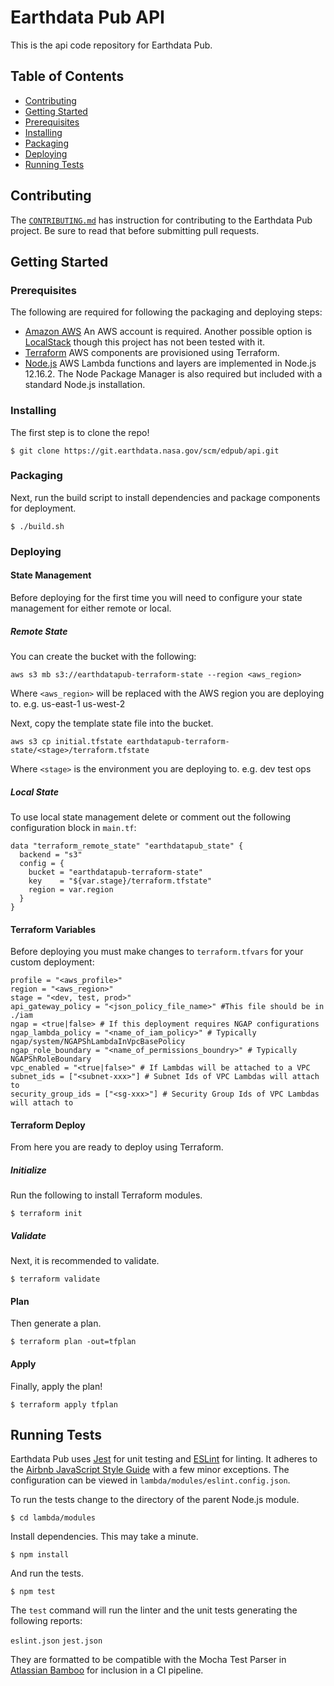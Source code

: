 # Earthdata Pub API

This is the api code repository for Earthdata Pub.

## Table of Contents

- [Contributing](#contributing)
- [Getting Started](#getting-started)
- [Prerequisites](#prerequisites)
- [Installing](#installing)
- [Packaging](#packaging)
- [Deploying](#deploying)
- [Running Tests](#running-tests)

## Contributing

The [`CONTRIBUTING.md`](./CONTRIBUTING.md) has instruction for contributing to the Earthdata Pub project. Be sure to read that before submitting pull requests.

## Getting Started

### Prerequisites
The following are required for following the packaging and deploying steps:
* [Amazon AWS](https://aws.amazon.com/) An AWS account is required. Another possible option is [LocalStack](https://github.com/localstack/localstack) though this project has not been tested with it.
* [Terraform](https://github.com/hashicorp/terraform) AWS components are provisioned using Terraform.
* [Node.js](https://nodejs.org/en/download/) AWS Lambda functions and layers are implemented in Node.js 12.16.2. The Node Package Manager is also required but included with a standard Node.js installation.

### Installing
The first step is to clone the repo!
```
$ git clone https://git.earthdata.nasa.gov/scm/edpub/api.git
```

### Packaging
Next, run the build script to install dependencies and package components for deployment.

```
$ ./build.sh
```

### Deploying
#### State Management
Before deploying for the first time you will need to configure your state management for either remote or local.
##### Remote State
You can create the bucket with the following:
```
aws s3 mb s3://earthdatapub-terraform-state --region <aws_region>
```
Where `<aws_region>` will be replaced with the AWS region you are deploying to. e.g. us-east-1 us-west-2

Next, copy the template state file into the bucket.
```
aws s3 cp initial.tfstate earthdatapub-terraform-state/<stage>/terraform.tfstate
```
Where `<stage>` is the environment you are deploying to. e.g. dev test ops

##### Local State
To use local state management delete or comment out the following configuration block in `main.tf`:
```
data "terraform_remote_state" "earthdatapub_state" {
  backend = "s3"
  config = {
    bucket = "earthdatapub-terraform-state"
    key    = "${var.stage}/terraform.tfstate"
    region = var.region
  }
}
```

#### Terraform Variables
Before deploying you must make changes to `terraform.tfvars` for your custom deployment:
```
profile = "<aws_profile>"
region = "<aws_region>"
stage = "<dev, test, prod>"
api_gateway_policy = "<json_policy_file_name>" #This file should be in ./iam
ngap = <true|false> # If this deployment requires NGAP configurations
ngap_lambda_policy = "<name_of_iam_policy>" # Typically ngap/system/NGAPShLambdaInVpcBasePolicy
ngap_role_boundary = "<name_of_permissions_boundry>" # Typically NGAPShRoleBoundary
vpc_enabled = "<true|false>" # If Lambdas will be attached to a VPC
subnet_ids = ["<subnet-xxx>"] # Subnet Ids of VPC Lambdas will attach to
security_group_ids = ["<sg-xxx>"] # Security Group Ids of VPC Lambdas will attach to
```

#### Terraform Deploy
From here you are ready to deploy using Terraform.

##### Initialize
Run the following to install Terraform modules.
```
$ terraform init
```
##### Validate
Next, it is recommended to validate.
```
$ terraform validate
```
#### Plan
Then generate a plan.
```
$ terraform plan -out=tfplan
```
#### Apply
Finally, apply the plan!
```
$ terraform apply tfplan
```


## Running Tests

Earthdata Pub uses [Jest](https://jestjs.io/) for unit testing and [ESLint](https://github.com/eslint/eslint) for linting. It adheres to the [Airbnb JavaScript Style Guide](https://github.com/airbnb/javascript) with a few minor exceptions. The configuration can be viewed in `lambda/modules/eslint.config.json`.

To run the tests change to the directory of the parent Node.js module.
```
$ cd lambda/modules
```
Install dependencies. This may take a minute.
```
$ npm install
```
And run the tests.
```
$ npm test
```

The `test` command will run the linter and the unit tests generating the following reports:

`eslint.json`
`jest.json`

They are formatted to be compatible with the Mocha Test Parser in [Atlassian Bamboo](https://www.atlassian.com/software/bamboo) for inclusion in a CI pipeline.
